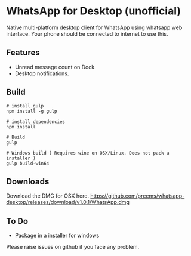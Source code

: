 # WhatsApp for Desktop (unofficial)

Native multi-platform desktop client for WhatsApp using whatsapp web interface. Your phone should be connected to internet to use this. 


## Features

* Unread message count on Dock.
* Desktop notifications.

## Build


    # install gulp
    npm install -g gulp

    # install dependencies
    npm install
    
    # Build
    gulp
    
    # Windows build ( Requires wine on OSX/Linux. Does not pack a installer )
    gulp build-win64
    
## Downloads
 
Download the DMG for OSX here.
https://github.com/preems/whatsapp-desktop/releases/download/v1.0.1/WhatsApp.dmg
    
## To Do

* Package in a installer for windows

Please raise issues on github if you face any problem.
